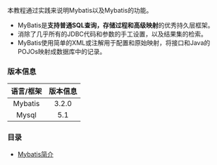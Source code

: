 本教程通过实践来说明Mybatis以及Mybatis的功能。

* MyBatis是**支持普通SQL查询，存储过程和高级映射**的优秀持久层框架。
* 消除了几乎所有的JDBC代码和参数的手工设置，以及结果集的检索。
* MyBatis使用简单的XML或注解用于配置和原始映射，将接口和Java的POJOs映射成数据库中的记录。

### 版本信息
|语言/框架|版本信息|
|:-------:|:------:|
|Mybatis  |3.2.0   |
|Mysql    |5.1     |

### 目录
 - [Mybatis简介]()